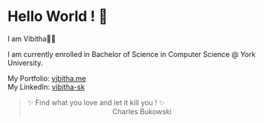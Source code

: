 # Hello World ! 👋

I am Vibitha🌸🦋

I am currently enrolled in Bachelor of Science in Computer Science @ York University.

My Portfolio: [vibitha.me](https://vibitha.me)  
My LinkedIn: [vibitha-sk](https://www.linkedin.com/in/vibitha-sk)

> ✨ Find what you love and let it kill you ! ✨  
>  &nbsp;&nbsp;&nbsp;&nbsp;&nbsp;&nbsp;&nbsp;&nbsp;&nbsp;&nbsp;&nbsp;&nbsp;&nbsp;&nbsp;&nbsp;&nbsp;&nbsp;&nbsp;&nbsp;&nbsp;&nbsp;&nbsp;&nbsp;&nbsp;&nbsp;&nbsp;&nbsp;&nbsp;&nbsp;&nbsp;&nbsp;&nbsp;&nbsp;&nbsp;&nbsp;&nbsp;&nbsp;&nbsp;&nbsp;&nbsp;&nbsp;&nbsp; Charles Bukowski
